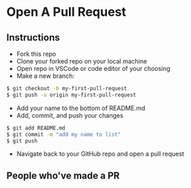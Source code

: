 # Open A Pull Request

## Instructions
- Fork this repo
- Clone your forked repo on your local machine
- Open repo in VSCode or code editor of your choosing
- Make a new branch:
```bash
$ git checkout -b my-first-pull-request
$ git push -u origin my-first-pull-request
```
- Add your name to the bottom of README.md
- Add, commit, and push your changes
```bash
$ git add README.md
$ git commit -m "add my name to list"
$ git push
```
- Navigate back to your GitHub repo and open a pull request

## People who've made a PR
